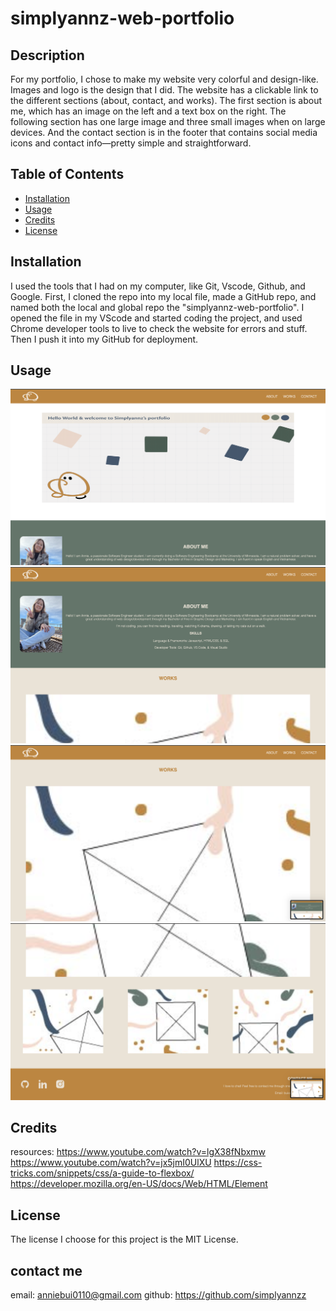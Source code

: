 # simplyannz-web-portfolio

## Description

For my portfolio, I chose to make my website very colorful and design-like. Images and logo is the design that I did. The website has a clickable link to the different sections (about, contact, and works). The first section is about me, which has an image on the left and a text box on the right. The following section has one large image and three small images when on large devices. And the contact section is in the footer that contains social media icons and contact info—pretty simple and straightforward.

## Table of Contents

- [Installation](#installation)
- [Usage](#usage)
- [Credits](#credits)
- [License](#license)

## Installation

I used the tools that I had on my computer, like Git, Vscode, Github, and Google. First, I cloned the repo into my local file, made a GitHub repo, and named both the local and global repo the "simplyannz-web-portfolio". I opened the file in my VScode and started coding the project, and used Chrome developer tools to live to check the website for errors and stuff. Then I push it into my GitHub for deployment.

## Usage

![alt text](./Assets/w3.1.png)
![alt text](./Assets/w3.2.png)
![alt text](./Assets/w3.3.png)
![alt text](./Assets/w3.4.png)

## Credits

resources:
https://www.youtube.com/watch?v=lgX38fNbxmw
https://www.youtube.com/watch?v=jx5jmI0UlXU
https://css-tricks.com/snippets/css/a-guide-to-flexbox/
https://developer.mozilla.org/en-US/docs/Web/HTML/Element

## License

The license I choose for this project is the MIT License.

## contact me

email: anniebui0110@gmail.com
github: https://github.com/simplyannzz
